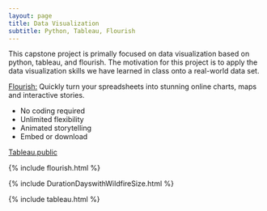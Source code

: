 ```yaml
---
layout: page
title: Data Visualization 
subtitle: Python, Tableau, Flourish
---
```


<div class="main-explain-area jumbotron">
  <p>This capstone project is primally focused on data visualization based on python, tableau, and flourish. The motivation for this project is to apply the data visualization skills we have learned in class onto a real-world data set. </p>
</div>

[Flourish:](https://flourish.studio)  Quickly turn your spreadsheets into stunning online charts, maps and interactive stories.
  - No coding required
  - Unlimited flexibility
  - Animated storytelling
  - Embed or download
 
 [Tableau.public](https://public.tableau.com/profile/jiajun.wu#!/)

{% include flourish.html %}

{% include DurationDayswithWildfireSize.html %}

{% include tableau.html %}
